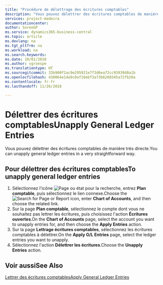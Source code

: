 ```yaml
---
title: "Procédure de délettrage des écritures comptables"
description: "Vous pouvez délettrer des écritures comptables de manière très directe."
services: project-madeira
documentationcenter: 
author: SorenGP
ms.service: dynamics365-business-central
ms.topic: article
ms.devlang: na
ms.tgt_pltfrm: na
ms.workload: na
ms.search.keywords: 
ms.date: 10/01/2018
ms.author: sgroespe
ms.translationtype: HT
ms.sourcegitcommit: 33b900f1ac9e295921e7f3d6ea72cc93939d8a1b
ms.openlocfilehash: 430064e14a9c0af10ebf3a73b6260345a72fb20a
ms.contentlocale: fr-fr
ms.lasthandoff: 11/26/2018

---
```

# <a name="unapply-general-ledger-entries"></a><span data-ttu-id="d74f7-103">Délettrer des écritures comptables</span><span class="sxs-lookup"><span data-stu-id="d74f7-103">Unapply General Ledger Entries</span></span>
<span data-ttu-id="d74f7-104">Vous pouvez délettrer des écritures comptables de manière très directe.</span><span class="sxs-lookup"><span data-stu-id="d74f7-104">You can unapply general ledger entries in a very straightforward way.</span></span>  

## <a name="to-unapply-general-ledger-entries"></a><span data-ttu-id="d74f7-105">Pour délettrer des écritures comptables</span><span class="sxs-lookup"><span data-stu-id="d74f7-105">To unapply general ledger entries</span></span>  

1.  <span data-ttu-id="d74f7-106">Sélectionnez l'icône ![Page ou état pour la recherche](../../media/ui-search/search_small.png "Page ou état pour la recherche"), entrez **Plan comptable**, puis sélectionnez le lien connexe.</span><span class="sxs-lookup"><span data-stu-id="d74f7-106">Choose the ![Search for Page or Report](../../media/ui-search/search_small.png "Search for Page or Report icon") icon, enter **Chart of Accounts**, and then choose the related link.</span></span>  
2.  <span data-ttu-id="d74f7-107">Sur la page **Plan comptable**, sélectionnez le compte dont vous ne souhaitez pas lettrer les écritures, puis choisissez l'action **Écritures ouvertes**.</span><span class="sxs-lookup"><span data-stu-id="d74f7-107">On the **Chart of Accounts** page, select the account you want to unapply entries for, and then choose the **Apply Entries** action.</span></span>  
3.  <span data-ttu-id="d74f7-108">Sur la page **Lettrage écritures comptables**, sélectionnez les écritures comptables à délettrer.</span><span class="sxs-lookup"><span data-stu-id="d74f7-108">On the **Apply G/L Entries** page, select the ledger entries you want to unapply.</span></span>  
4.  <span data-ttu-id="d74f7-109">Sélectionnez l'action **Délettrer les écritures**.</span><span class="sxs-lookup"><span data-stu-id="d74f7-109">Choose the **Unapply Entries** action.</span></span>  

## <a name="see-also"></a><span data-ttu-id="d74f7-110">Voir aussi</span><span class="sxs-lookup"><span data-stu-id="d74f7-110">See Also</span></span>  
[<span data-ttu-id="d74f7-111">Lettrer des écritures comptables</span><span class="sxs-lookup"><span data-stu-id="d74f7-111">Apply General Ledger Entries</span></span>](how-to-apply-general-ledger-entries.md)

